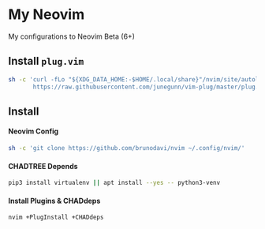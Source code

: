 # My Neovim

My configurations to Neovim Beta (6+)

## Install `plug.vim`

```bash
sh -c 'curl -fLo "${XDG_DATA_HOME:-$HOME/.local/share}"/nvim/site/autoload/plug.vim --create-dirs \
       https://raw.githubusercontent.com/junegunn/vim-plug/master/plug.vim'
```

## Install

#### Neovim Config

```bash
sh -c 'git clone https://github.com/brunodavi/nvim ~/.config/nvim/'
```

#### CHADTREE Depends

```bash
pip3 install virtualenv || apt install --yes -- python3-venv
```

#### Install Plugins & CHADdeps

```bash
nvim +PlugInstall +CHADdeps
```
